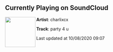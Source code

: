 ## Currently Playing on SoundCloud

[<img align="left" width="100" src="https://i1.sndcdn.com/artworks-YA4rSi6TJEJJ-0-t50x50.jpg">](https://soundcloud.com/charlixcx/party-4-u?in=charlixcx/sets/how-im-feeling-now-1)

**Artist**: charlixcx 

**Track**: party 4 u

Last updated at 10/08/2020 09:07
